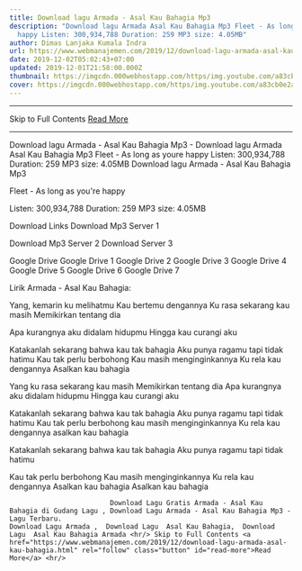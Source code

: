 ```yaml
---
title: Download lagu Armada - Asal Kau Bahagia Mp3
description: "Download lagu Armada Asal Kau Bahagia Mp3 Fleet - As long as youre
  happy Listen: 300,934,788 Duration: 259 MP3 size: 4.05MB"
author: Dimas Lanjaka Kumala Indra
url: https://www.webmanajemen.com/2019/12/download-lagu-armada-asal-kau-bahagia.html
date: 2019-12-02T05:02:43+07:00
updated: 2019-12-01T21:58:00.000Z
thumbnail: https://imgcdn.000webhostapp.com/https/img.youtube.com/a83cb0e2a007d1bad39fdb3b1520e645.jpeg
cover: https://imgcdn.000webhostapp.com/https/img.youtube.com/a83cb0e2a007d1bad39fdb3b1520e645.jpeg
---
```


<hr/> Skip to Full Contents <a href="https://www.webmanajemen.com/2019/12/download-lagu-armada-asal-kau-bahagia.html" rel="follow" class="button" id="read-more">Read More</a> <hr/> Download lagu Armada - Asal Kau Bahagia Mp3 - Download lagu Armada Asal Kau Bahagia Mp3 Fleet - As long as youre happy Listen: 300,934,788 Duration: 259 MP3 size: 4.05MB Download lagu Armada - Asal Kau Bahagia Mp3

  Fleet - As long as you're happy 

  Listen: 300,934,788 
  Duration: 259 
  MP3 size: 4.05MB 

  Download Links 
  Download Mp3 Server 1 

  Download Mp3 Server 2 
  Download Server 3 


  Google Drive   Google Drive 1 
  Google Drive 2 
  Google Drive 3 
  Google Drive 4 
  Google Drive 5 
  Google Drive 6 
  Google Drive 7 


                             
Lirik Armada - Asal Kau Bahagia:
                             
Yang, kemarin ku melihatmu
  Kau bertemu dengannya
  Ku rasa sekarang kau masih
  Memikirkan tentang dia
  
  Apa kurangnya aku didalam hidupmu
  Hingga kau curangi aku
  
  Katakanlah sekarang bahwa kau tak bahagia
  Aku punya ragamu tapi tidak hatimu
  Kau tak perlu berbohong
  Kau masih menginginkannya
  Ku rela kau dengannya
  Asalkan kau bahagia
  
  Yang ku rasa sekarang kau masih
  Memikirkan tentang dia
  Apa kurangnya aku didalam hidupmu
  Hingga kau curangi aku
  
  Katakanlah sekarang bahwa kau tak bahagia
  Aku punya ragamu tapi tidak hatimu
  Kau tak perlu berbohong kau masih menginginkannya
  Ku rela kau dengannya asalkan kau bahagia
  
  Katakanlah sekarang bahwa kau tak bahagia
  Aku punya ragamu tapi tidak hatimu
  
  Kau tak perlu berbohong
  Kau masih menginginkannya
  Ku rela kau dengannya
  Asalkan kau bahagia
  Asalkan kau bahagia                                 
                                 
                             Download Lagu Gratis Armada - Asal Kau Bahagia di Gudang Lagu , Download Lagu Armada - Asal Kau Bahagia Mp3 - Lagu Terbaru.                                                         Download Lagu Armada ,  Download Lagu  Asal Kau Bahagia,  Download Lagu  Asal Kau Bahagia Armada <hr/> Skip to Full Contents <a href="https://www.webmanajemen.com/2019/12/download-lagu-armada-asal-kau-bahagia.html" rel="follow" class="button" id="read-more">Read More</a> <hr/>